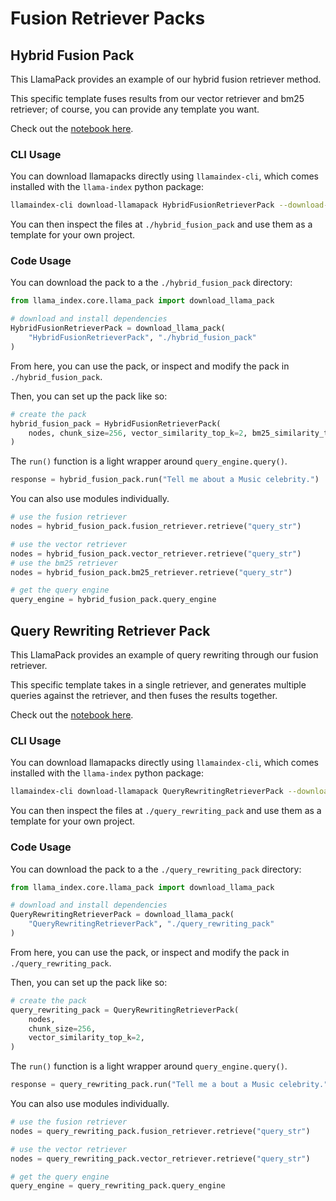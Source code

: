 # Fusion Retriever Packs

## Hybrid Fusion Pack

This LlamaPack provides an example of our hybrid fusion retriever method.

This specific template fuses results from our vector retriever and bm25 retriever; of course, you can provide any template you want.

Check out the [notebook here](https://github.com/run-llama/llama-hub/blob/main/llama_hub/llama_packs/fusion_retriever/hybrid_fusion/hybrid_fusion.ipynb).

### CLI Usage

You can download llamapacks directly using `llamaindex-cli`, which comes installed with the `llama-index` python package:

```bash
llamaindex-cli download-llamapack HybridFusionRetrieverPack --download-dir ./hybrid_fusion_pack
```

You can then inspect the files at `./hybrid_fusion_pack` and use them as a template for your own project.

### Code Usage

You can download the pack to a the `./hybrid_fusion_pack` directory:

```python
from llama_index.core.llama_pack import download_llama_pack

# download and install dependencies
HybridFusionRetrieverPack = download_llama_pack(
    "HybridFusionRetrieverPack", "./hybrid_fusion_pack"
)
```

From here, you can use the pack, or inspect and modify the pack in `./hybrid_fusion_pack`.

Then, you can set up the pack like so:

```python
# create the pack
hybrid_fusion_pack = HybridFusionRetrieverPack(
    nodes, chunk_size=256, vector_similarity_top_k=2, bm25_similarity_top_k=2
)
```

The `run()` function is a light wrapper around `query_engine.query()`.

```python
response = hybrid_fusion_pack.run("Tell me about a Music celebrity.")
```

You can also use modules individually.

```python
# use the fusion retriever
nodes = hybrid_fusion_pack.fusion_retriever.retrieve("query_str")

# use the vector retriever
nodes = hybrid_fusion_pack.vector_retriever.retrieve("query_str")
# use the bm25 retriever
nodes = hybrid_fusion_pack.bm25_retriever.retrieve("query_str")

# get the query engine
query_engine = hybrid_fusion_pack.query_engine
```

## Query Rewriting Retriever Pack

This LlamaPack provides an example of query rewriting through our fusion retriever.

This specific template takes in a single retriever, and generates multiple queries against the retriever, and then fuses the results together.

Check out the [notebook here](https://github.com/run-llama/llama-hub/blob/main/llama_hub/llama_packs/fusion_retriever/query_rewrite/query_rewrite.ipynb).

### CLI Usage

You can download llamapacks directly using `llamaindex-cli`, which comes installed with the `llama-index` python package:

```bash
llamaindex-cli download-llamapack QueryRewritingRetrieverPack --download-dir ./query_rewriting_pack
```

You can then inspect the files at `./query_rewriting_pack` and use them as a template for your own project.

### Code Usage

You can download the pack to a the `./query_rewriting_pack` directory:

```python
from llama_index.core.llama_pack import download_llama_pack

# download and install dependencies
QueryRewritingRetrieverPack = download_llama_pack(
    "QueryRewritingRetrieverPack", "./query_rewriting_pack"
)
```

From here, you can use the pack, or inspect and modify the pack in `./query_rewriting_pack`.

Then, you can set up the pack like so:

```python
# create the pack
query_rewriting_pack = QueryRewritingRetrieverPack(
    nodes,
    chunk_size=256,
    vector_similarity_top_k=2,
)
```

The `run()` function is a light wrapper around `query_engine.query()`.

```python
response = query_rewriting_pack.run("Tell me a bout a Music celebrity.")
```

You can also use modules individually.

```python
# use the fusion retriever
nodes = query_rewriting_pack.fusion_retriever.retrieve("query_str")

# use the vector retriever
nodes = query_rewriting_pack.vector_retriever.retrieve("query_str")

# get the query engine
query_engine = query_rewriting_pack.query_engine
```
